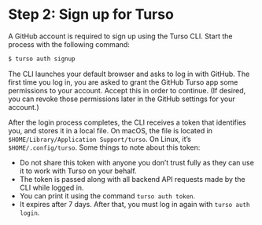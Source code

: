 # Step 2: Sign up for Turso

A GitHub account is required to sign up using the Turso CLI. Start the process
with the following command:

```bash
$ turso auth signup
```

The CLI launches your default browser and asks to log in with GitHub. The first
time you log in, you are asked to grant the GitHub Turso app some permissions to
your account. Accept this in order to continue. (If desired, you can revoke
those permissions later in the GitHub settings for your account.)

After the login process completes, the CLI receives a token that identifies you,
and stores it in a local file.  On macOS, the file is located in
`$HOME/Library/Application Support/turso`. On Linux, it’s `$HOME/.config/turso`.
Some things to note about this token:

- Do not share this token with anyone you don’t trust fully as they can use it
  to work with Turso on your behalf.
- The token is passed along with all backend API requests made by the CLI while
  logged in.
- You can print it using the command `turso auth token`.
- It expires after 7 days. After that, you must log in again with `turso auth
  login`.
